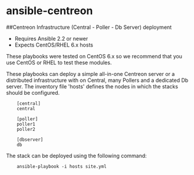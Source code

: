 # ansible-centreon

##Centreon Infrastructure (Central - Poller - Db Server) deployment

- Requires Ansible 2.2 or newer
- Expects CentOS/RHEL 6.x hosts

These playbooks were tested on CentOS 6.x so we recommend
that you use CentOS or RHEL to test these modules.

These playbooks can deploy a simple all-in-one Centreon server or a distributed 
infrastructure with on Central, many Pollers and a dedicated Db server. The 
inventory file 'hosts' defines the nodes in which the stacks should be configured.

        [central]
        central

        [poller]
        poller1
        poller2

        [dbserver]
        db

The stack can be deployed using the following command:

        ansible-playbook -i hosts site.yml


